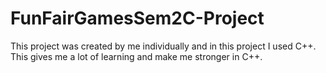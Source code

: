 # FunFairGamesSem2C-Project
This project was created by me individually and in this project I used C++.
This gives me a lot of learning and make me stronger in C++.
